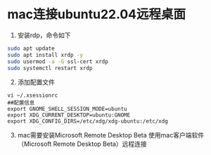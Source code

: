 # mac连接ubuntu22.04远程桌面


1. 安装rdp，命令如下
```bash
sudo apt update 
sudo apt install xrdp -y 
sudo usermod -a -G ssl-cert xrdp
sudo systemctl restart xrdp
```
2. 添加配置文件

```
vi ~/.xsessionrc
##配置信息
export GNOME_SHELL_SESSION_MODE=ubuntu
export XDG_CURRENT_DESKTOP=ubuntu:GNOME
export XDG_CONFIG_DIRS=/etc/xdg/xdg-ubuntu:/etc/xdg

````

3. mac需要安装Microsoft Remote Desktop Beta
使用mac客户端软件（Microsoft Remote Desktop Beta）远程连接


